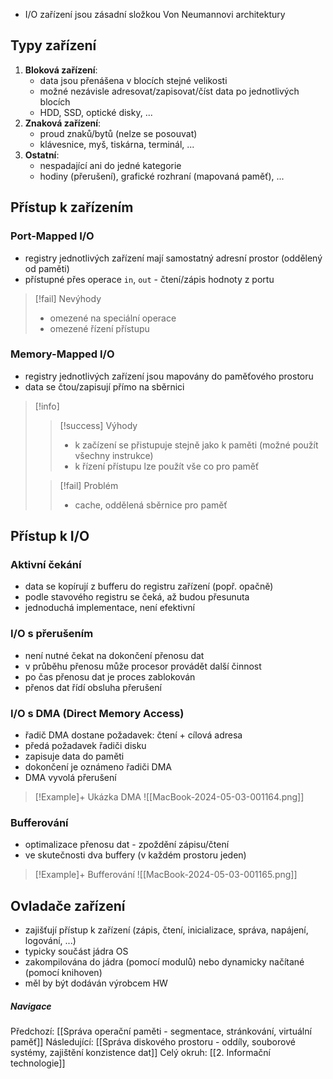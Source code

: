 
- I/O zařízení jsou zásadní složkou Von Neumannovi architektury
## Typy zařízení
1. **Bloková zařízení**:
	- data jsou přenášena v blocích stejné velikosti
	- možné nezávisle adresovat/zapisovat/číst data po jednotlivých blocích
	- HDD, SSD, optické disky, ...
2. **Znaková zařízení**:
	- proud znaků/bytů (nelze se posouvat)
	- klávesnice, myš, tiskárna, terminál, ...
3. **Ostatní**:
	- nespadající ani do jedné kategorie
	- hodiny (přerušení), grafické rozhraní (mapovaná paměť), ...

## Přístup k zařízením
### Port-Mapped I/O
- registry jednotlivých zařízení mají samostatný adresní prostor (oddělený od paměti)
- přístupné přes operace `in`, `out` - čtení/zápis hodnoty z portu
>[!fail] Nevýhody
>- omezené na speciální operace
>- omezené řízení přístupu

### Memory-Mapped I/O
- registry jednotlivých zařízení jsou mapovány do paměťového prostoru
- data se čtou/zapisují přímo na sběrnici
>[!info] 
>>[!success] Výhody
>>- k začízení se přistupuje stejně jako k paměti (možné použít všechny instrukce)
>>- k řízení přístupu lze použít vše co pro paměť
>
>
>>[!fail] Problém
>>- cache, oddělená sběrnice pro paměť

## Přístup k I/O
### Aktivní čekání
- data se kopírují z bufferu do registru zařízení (popř. opačně)
- podle stavového registru se čeká, až budou přesunuta
- jednoduchá implementace, není efektivní

### I/O s přerušením
- není nutné čekat na dokončení přenosu dat
- v průběhu přenosu může procesor provádět další činnost
- po čas přenosu dat je proces zablokován
- přenos dat řídí obsluha přerušení

### I/O s DMA (Direct Memory Access)
- řadič DMA dostane požadavek: čtení + cílová adresa
- předá požadavek řadiči disku
- zapisuje data do paměti
- dokončení je oznámeno řadiči DMA
- DMA vyvolá přerušení
>[!Example]+ Ukázka DMA
>![[MacBook-2024-05-03-001164.png]]

### Bufferování
- optimalizace přenosu dat - zpoždění zápisu/čtení
- ve skutečnosti dva buffery (v každém prostoru jeden)
>[!Example]+ Bufferování
>![[MacBook-2024-05-03-001165.png]]


## Ovladače zařízení
- zajišťují přístup k zařízení (zápis, čtení, inicializace, správa, napájení, logování, ...)
- typicky součást jádra OS
- zakompilována do jádra (pomocí modulů) nebo dynamicky načítané (pomocí knihoven)
- měl by být dodáván výrobcem HW

##### Navigace
Předchozí: [[Správa operační paměti - segmentace, stránkování, virtuální paměť]]
Následující: [[Správa diskového prostoru - oddíly, souborové systémy, zajištění konzistence dat]]
Celý okruh: [[2. Informační technologie]]